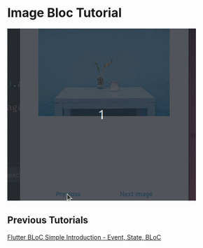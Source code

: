 # Image Bloc Tutorial

![screenshot](docs/assets/screenshot.gif)

## Previous Tutorials

[Flutter BLoC Simple Introduction - Event, State, BLoC](https://youtu.be/drkvsBh2ru8)
